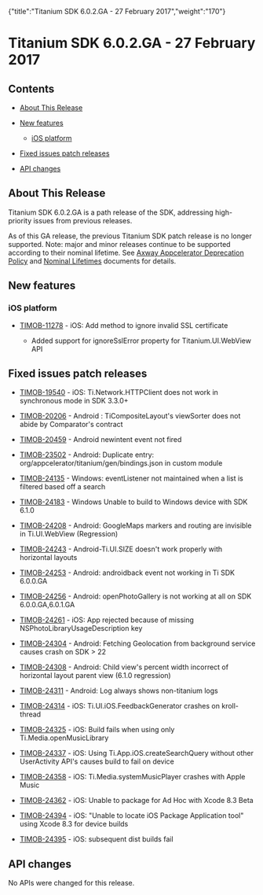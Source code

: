{"title":"Titanium SDK 6.0.2.GA - 27 February 2017","weight":"170"} 

# Titanium SDK 6.0.2.GA - 27 February 2017

## Contents

*   [About This Release](#AboutThisRelease)
    
*   [New features](#Newfeatures)
    
    *   [iOS platform](#iOSplatform)
        
*   [Fixed issues patch releases](#Fixedissuespatchreleases)
    
*   [API changes](#APIchanges)
    

## About This Release

Titanium SDK 6.0.2.GA is a path release of the SDK, addressing high-priority issues from previous releases.

As of this GA release, the previous Titanium SDK patch release is no longer supported. Note: major and minor releases continue to be supported according to their nominal lifetime. See [Axway Appcelerator Deprecation Policy](/docs/appc/AMPLIFY_Appcelerator_Services_Overview/Axway_Appcelerator_Deprecation_Policy/) and [Nominal Lifetimes](/docs/appc/AMPLIFY_Appcelerator_Services_Overview/Axway_Appcelerator_Product_Lifecycle/#NominalLifetimes) documents for details.

## New features

### iOS platform

*   [TIMOB-11278](https://jira.appcelerator.org/browse/TIMOB-11278) - iOS: Add method to ignore invalid SSL certificate
    
    *   Added support for ignoreSslError property for Titanium.UI.WebView API
        

## Fixed issues patch releases

*   [TIMOB-19540](https://jira.appcelerator.org/browse/TIMOB-19540) - iOS: Ti.Network.HTTPClient does not work in synchronous mode in SDK 3.3.0+
    
*   [TIMOB-20206](https://jira.appcelerator.org/browse/TIMOB-20206) - Android : TiCompositeLayout's viewSorter does not abide by Comparator's contract
    
*   [TIMOB-20459](https://jira.appcelerator.org/browse/TIMOB-20459) - Android newintent event not fired
    
*   [TIMOB-23502](https://jira.appcelerator.org/browse/TIMOB-23502) - Android: Duplicate entry: org/appcelerator/titanium/gen/bindings.json in custom module
    
*   [TIMOB-24135](https://jira.appcelerator.org/browse/TIMOB-24135) - Windows: eventListener not maintained when a list is filtered based off a search
    
*   [TIMOB-24183](https://jira.appcelerator.org/browse/TIMOB-24183) - Windows Unable to build to Windows device with SDK 6.1.0
    
*   [TIMOB-24208](https://jira.appcelerator.org/browse/TIMOB-24208) - Android: GoogleMaps markers and routing are invisible in Ti.UI.WebView (Regression)
    
*   [TIMOB-24243](https://jira.appcelerator.org/browse/TIMOB-24243) - Android-Ti.UI.SIZE doesn't work properly with horizontal layouts
    
*   [TIMOB-24253](https://jira.appcelerator.org/browse/TIMOB-24253) - Android: androidback event not working in Ti SDK 6.0.0.GA
    
*   [TIMOB-24256](https://jira.appcelerator.org/browse/TIMOB-24256) - Android: openPhotoGallery is not working at all on SDK 6.0.0.GA,6.0.1.GA
    
*   [TIMOB-24261](https://jira.appcelerator.org/browse/TIMOB-24261) - iOS: App rejected because of missing NSPhotoLibraryUsageDescription key
    
*   [TIMOB-24304](https://jira.appcelerator.org/browse/TIMOB-24304) - Android: Fetching Geolocation from background service causes crash on SDK > 22
    
*   [TIMOB-24308](https://jira.appcelerator.org/browse/TIMOB-24308) - Android: Child view's percent width incorrect of horizontal layout parent view (6.1.0 regression)
    
*   [TIMOB-24311](https://jira.appcelerator.org/browse/TIMOB-24311) - Android: Log always shows non-titanium logs
    
*   [TIMOB-24314](https://jira.appcelerator.org/browse/TIMOB-24314) - iOS: Ti.UI.iOS.FeedbackGenerator crashes on kroll-thread
    
*   [TIMOB-24325](https://jira.appcelerator.org/browse/TIMOB-24325) - iOS: Build fails when using only Ti.Media.openMusicLibrary
    
*   [TIMOB-24337](https://jira.appcelerator.org/browse/TIMOB-24337) - iOS: Using Ti.App.iOS.createSearchQuery without other UserActivity API's causes build to fail on device
    
*   [TIMOB-24358](https://jira.appcelerator.org/browse/TIMOB-24358) - iOS: Ti.Media.systemMusicPlayer crashes with Apple Music
    
*   [TIMOB-24362](https://jira.appcelerator.org/browse/TIMOB-24362) - iOS: Unable to package for Ad Hoc with Xcode 8.3 Beta
    
*   [TIMOB-24394](https://jira.appcelerator.org/browse/TIMOB-24394) - iOS: "Unable to locate iOS Package Application tool" using Xcode 8.3 for device builds
    
*   [TIMOB-24395](https://jira.appcelerator.org/browse/TIMOB-24395) - iOS: subsequent dist builds fail
    

## API changes

No APIs were changed for this release.